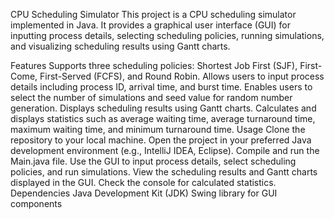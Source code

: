 CPU Scheduling Simulator
This project is a CPU scheduling simulator implemented in Java. It provides a graphical user interface (GUI) for inputting process details, selecting scheduling policies, running simulations, and visualizing scheduling results using Gantt charts.

Features
Supports three scheduling policies: Shortest Job First (SJF), First-Come, First-Served (FCFS), and Round Robin.
Allows users to input process details including process ID, arrival time, and burst time.
Enables users to select the number of simulations and seed value for random number generation.
Displays scheduling results using Gantt charts.
Calculates and displays statistics such as average waiting time, average turnaround time, maximum waiting time, and minimum turnaround time.
Usage
Clone the repository to your local machine.
Open the project in your preferred Java development environment (e.g., IntelliJ IDEA, Eclipse).
Compile and run the Main.java file.
Use the GUI to input process details, select scheduling policies, and run simulations.
View the scheduling results and Gantt charts displayed in the GUI.
Check the console for calculated statistics.
Dependencies
Java Development Kit (JDK)
Swing library for GUI components
